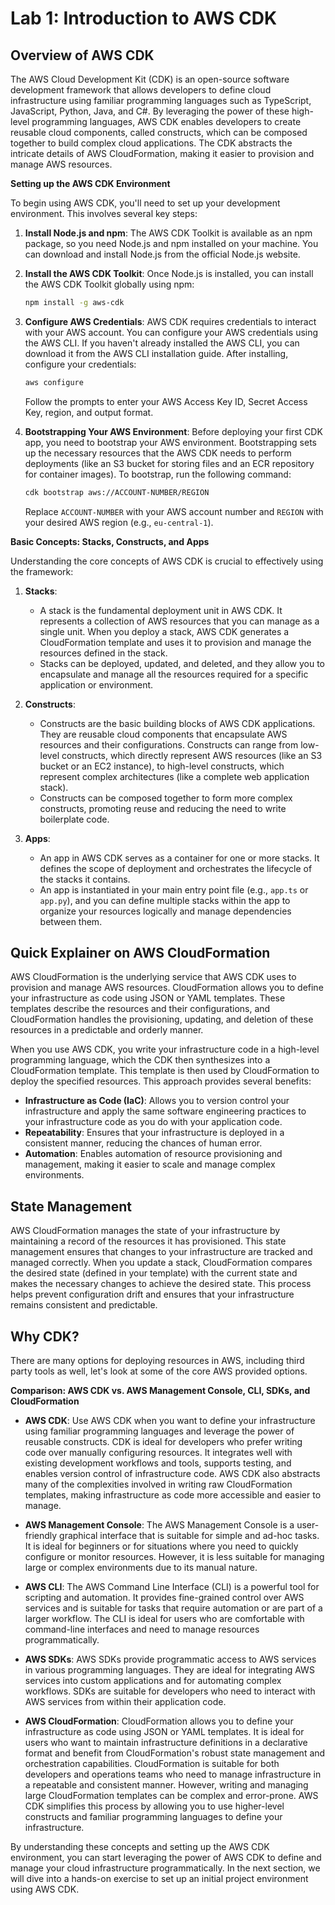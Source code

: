 # Lab 1: Introduction to AWS CDK

## Overview of AWS CDK

The AWS Cloud Development Kit (CDK) is an open-source software development framework that allows developers to define cloud infrastructure using familiar programming languages such as TypeScript, JavaScript, Python, Java, and C#. By leveraging the power of these high-level programming languages, AWS CDK enables developers to create reusable cloud components, called constructs, which can be composed together to build complex cloud applications. The CDK abstracts the intricate details of AWS CloudFormation, making it easier to provision and manage AWS resources.

**Setting up the AWS CDK Environment**

To begin using AWS CDK, you'll need to set up your development environment. This involves several key steps:

1. **Install Node.js and npm**: The AWS CDK Toolkit is available as an npm package, so you need Node.js and npm installed on your machine. You can download and install Node.js from the official Node.js website.

2. **Install the AWS CDK Toolkit**: Once Node.js is installed, you can install the AWS CDK Toolkit globally using npm:

   ```bash
   npm install -g aws-cdk
   ```

3. **Configure AWS Credentials**: AWS CDK requires credentials to interact with your AWS account. You can configure your AWS credentials using the AWS CLI. If you haven't already installed the AWS CLI, you can download it from the AWS CLI installation guide. After installing, configure your credentials:

   ```bash
   aws configure
   ```

   Follow the prompts to enter your AWS Access Key ID, Secret Access Key, region, and output format.

4. **Bootstrapping Your AWS Environment**: Before deploying your first CDK app, you need to bootstrap your AWS environment. Bootstrapping sets up the necessary resources that the AWS CDK needs to perform deployments (like an S3 bucket for storing files and an ECR repository for container images). To bootstrap, run the following command:
   ```bash
   cdk bootstrap aws://ACCOUNT-NUMBER/REGION
   ```
   Replace `ACCOUNT-NUMBER` with your AWS account number and `REGION` with your desired AWS region (e.g., `eu-central-1`).

**Basic Concepts: Stacks, Constructs, and Apps**

Understanding the core concepts of AWS CDK is crucial to effectively using the framework:

1. **Stacks**:

   - A stack is the fundamental deployment unit in AWS CDK. It represents a collection of AWS resources that you can manage as a single unit. When you deploy a stack, AWS CDK generates a CloudFormation template and uses it to provision and manage the resources defined in the stack.
   - Stacks can be deployed, updated, and deleted, and they allow you to encapsulate and manage all the resources required for a specific application or environment.

2. **Constructs**:

   - Constructs are the basic building blocks of AWS CDK applications. They are reusable cloud components that encapsulate AWS resources and their configurations. Constructs can range from low-level constructs, which directly represent AWS resources (like an S3 bucket or an EC2 instance), to high-level constructs, which represent complex architectures (like a complete web application stack).
   - Constructs can be composed together to form more complex constructs, promoting reuse and reducing the need to write boilerplate code.

3. **Apps**:
   - An app in AWS CDK serves as a container for one or more stacks. It defines the scope of deployment and orchestrates the lifecycle of the stacks it contains.
   - An app is instantiated in your main entry point file (e.g., `app.ts` or `app.py`), and you can define multiple stacks within the app to organize your resources logically and manage dependencies between them.

## Quick Explainer on AWS CloudFormation

AWS CloudFormation is the underlying service that AWS CDK uses to provision and manage AWS resources. CloudFormation allows you to define your infrastructure as code using JSON or YAML templates. These templates describe the resources and their configurations, and CloudFormation handles the provisioning, updating, and deletion of these resources in a predictable and orderly manner.

When you use AWS CDK, you write your infrastructure code in a high-level programming language, which the CDK then synthesizes into a CloudFormation template. This template is then used by CloudFormation to deploy the specified resources. This approach provides several benefits:

- **Infrastructure as Code (IaC)**: Allows you to version control your infrastructure and apply the same software engineering practices to your infrastructure code as you do with your application code.
- **Repeatability**: Ensures that your infrastructure is deployed in a consistent manner, reducing the chances of human error.
- **Automation**: Enables automation of resource provisioning and management, making it easier to scale and manage complex environments.

## State Management

AWS CloudFormation manages the state of your infrastructure by maintaining a record of the resources it has provisioned. This state management ensures that changes to your infrastructure are tracked and managed correctly. When you update a stack, CloudFormation compares the desired state (defined in your template) with the current state and makes the necessary changes to achieve the desired state. This process helps prevent configuration drift and ensures that your infrastructure remains consistent and predictable.

## Why CDK?

There are many options for deploying resources in AWS, including third party tools as well, let's look at some of the core AWS provided options.

**Comparison: AWS CDK vs. AWS Management Console, CLI, SDKs, and CloudFormation**

- **AWS CDK**: Use AWS CDK when you want to define your infrastructure using familiar programming languages and leverage the power of reusable constructs. CDK is ideal for developers who prefer writing code over manually configuring resources. It integrates well with existing development workflows and tools, supports testing, and enables version control of infrastructure code. AWS CDK also abstracts many of the complexities involved in writing raw CloudFormation templates, making infrastructure as code more accessible and easier to manage.

- **AWS Management Console**: The AWS Management Console is a user-friendly graphical interface that is suitable for simple and ad-hoc tasks. It is ideal for beginners or for situations where you need to quickly configure or monitor resources. However, it is less suitable for managing large or complex environments due to its manual nature.

- **AWS CLI**: The AWS Command Line Interface (CLI) is a powerful tool for scripting and automation. It provides fine-grained control over AWS services and is suitable for tasks that require automation or are part of a larger workflow. The CLI is ideal for users who are comfortable with command-line interfaces and need to manage resources programmatically.

- **AWS SDKs**: AWS SDKs provide programmatic access to AWS services in various programming languages. They are ideal for integrating AWS services into custom applications and for automating complex workflows. SDKs are suitable for developers who need to interact with AWS services from within their application code.

- **AWS CloudFormation**: CloudFormation allows you to define your infrastructure as code using JSON or YAML templates. It is ideal for users who want to maintain infrastructure definitions in a declarative format and benefit from CloudFormation's robust state management and orchestration capabilities. CloudFormation is suitable for both developers and operations teams who need to manage infrastructure in a repeatable and consistent manner. However, writing and managing large CloudFormation templates can be complex and error-prone. AWS CDK simplifies this process by allowing you to use higher-level constructs and familiar programming languages to define your infrastructure.

By understanding these concepts and setting up the AWS CDK environment, you can start leveraging the power of AWS CDK to define and manage your cloud infrastructure programmatically. In the next section, we will dive into a hands-on exercise to set up an initial project environment using AWS CDK.
